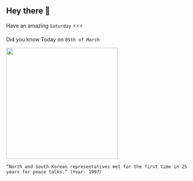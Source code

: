 ## Hey there 👋
Have an amazing `Saturday` ⚡⚡⚡

Did you know Today on `05th of March`
 
 [<img src="https://bsmedia.business-standard.com/_media/bs/img/article/2017-10/13/full/1507873417-6694.jpg" width="300" />](http://edition.cnn.com/WORLD/9703/05/korea.talks/) 
 ```
“North and South Korean representatives met for the first time in 25 years for peace talks.” (Year: 1997)
```
